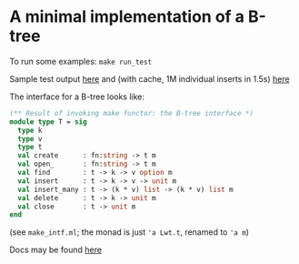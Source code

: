 # A minimal implementation of a B-tree

To run some examples: `make run_test`

Sample test output
[here](https://gist.github.com/tomjridge/e083a0e781189df4c4428c2da2cdc108)
and (with cache, 1M individual inserts in 1.5s)
[here](https://gist.github.com/tomjridge/9a244e14a3f84f9d2236b1510f76cc18)

The interface for a B-tree looks like:


```ocaml
(** Result of invoking make functor: the B-tree interface *)
module type T = sig
  type k
  type v
  type t
  val create      : fn:string -> t m
  val open_       : fn:string -> t m
  val find        : t -> k -> v option m
  val insert      : t -> k -> v -> unit m
  val insert_many : t -> (k * v) list -> (k * v) list m
  val delete      : t -> k -> unit m
  val close       : t -> unit m
end
```

(see `make_intf.ml`; the monad is just `'a Lwt.t`, renamed to `'a m`)


Docs may be found [here](http://tomjridge.github.io/ocamldocs/mini-btree/index.html)
